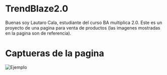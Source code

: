 # TrendBlaze2.0

Buenas soy Lautaro Cala, estudiante del curso BA multiplica 2.0. Este es un proyecto de una pagina para venta de productos (las imagenes mostradas en la pagina son de referencia).

# Captueras de la pagina
![Ejemplo](images/ejemplo.jpg)
